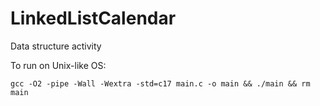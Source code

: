 # LinkedListCalendar

Data structure activity

To run on Unix-like OS:
```
gcc -O2 -pipe -Wall -Wextra -std=c17 main.c -o main && ./main && rm main
```